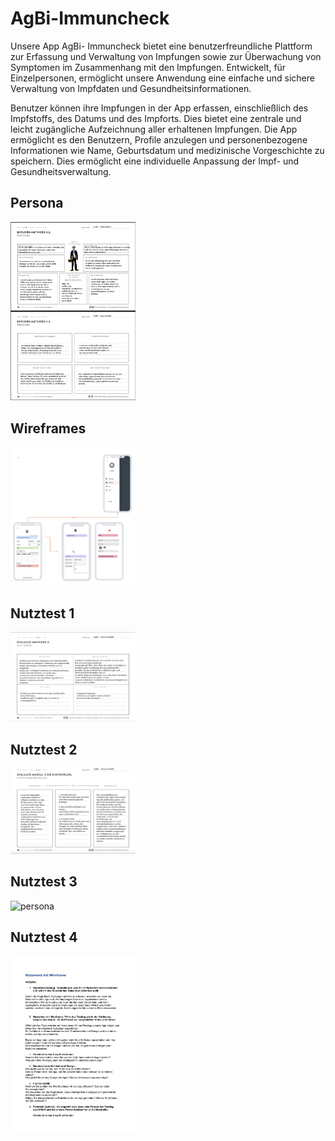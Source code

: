 # AgBi-Immuncheck

Unsere App AgBi- Immuncheck bietet eine benutzerfreundliche Plattform zur Erfassung und Verwaltung von Impfungen sowie zur Überwachung von Symptomen im Zusammenhang mit den Impfungen. Entwickelt, für Einzelpersonen, ermöglicht unsere Anwendung eine einfache und sichere Verwaltung von Impfdaten und Gesundheitsinformationen. 

Benutzer können ihre Impfungen in der App erfassen, einschließlich des Impfstoffs, des Datums und des Impforts. Dies bietet eine zentrale und leicht zugängliche Aufzeichnung aller erhaltenen Impfungen.
Die App ermöglicht es den Benutzern, Profile anzulegen und personenbezogene Informationen wie Name, Geburtsdatum und medizinische Vorgeschichte zu speichern. Dies ermöglicht eine individuelle Anpassung der Impf- und Gesundheitsverwaltung.

## Persona 
<img src="persona.png" alt="persona" style="width:200px;"/>

## Wireframes
<img src="wf_usertest.png" alt="wireframes" style="width:200px;"/>

## Nutztest 1  
<img src="wf.png" alt="persona" style="width:200px;"/>

## Nutztest 2 
<img src="wf1.png" alt="persona" style="width:200px;"/>

## Nutztest 3
<img src="wf2.png" alt="persona" style="width:200px;"/>

## Nutztest 4 
<img src="Nutzertest wf.pdf" alt="persona" style="width:200px;"/>
